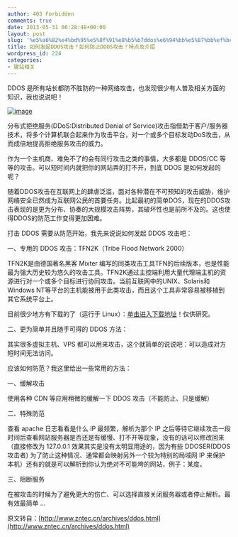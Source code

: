 ```yaml
---
author: 403 Forbidden
comments: true
date: 2013-05-31 06:28:48+00:00
layout: post
slug: '%e5%a6%82%e4%bd%95%e5%8f%91%e8%b5%b7ddos%e6%94%bb%e5%87%bb%ef%bc%9f%e5%a6%82%e4%bd%95%e9%98%b2%e6%ad%a2ddos%e6%94%bb%e5%87%bb%ef%bc%9f%e7%89%b9%e7%82%b9%e5%8f%8a%e4%bb%8b%e7%bb%8d'
title: 如何发起DDOS攻击？如何防止DDOS攻击？特点及介绍
wordpress_id: 224
categories:
- 建站相关
---
```

DDOS 是所有站长都防不胜防的一种网络攻击，也发现很少有人普及相关方面的知识，我也说说吧！

[![image](http://bcs.duapp.com/sxbdotpw/20130530153636527.jpg)](http://bcs.duapp.com/sxbdotpw/20130530153636527.jpg)



分布式拒绝服务(DDoS:Distributed Denial of Service)攻击指借助于客户/服务器技术，将多个计算机联合起来作为攻击平台，对一个或多个目标发动DoS攻击，从而成倍地提高拒绝服务攻击的威力。

作为一个主机商、难免不了的会有同行攻击之类的事情，大多都是 DDOS/CC 等等的攻击。可以短时间内就把你的网站弄的打不开，到底 DDOS 是如何发起的呢？

随着DDOS攻击在互联网上的肆虐泛滥，面对各种潜在不可预知的攻击威胁，维护网络安全已然成为互联网公民的首要任务。比起最初的简单DOS，现在的DDOS攻击表现的是更为分布、协奏的大规模攻击阵势，其破坏性也是前所不及的。这也使得DDOS的防范工作变得更加困难。

打击 DDOS 需要从防范开始，我先来说说如何发起 DDOS 攻击吧：

一、专用的 DDOS 攻击：TFN2K（Tribe Flood Network 2000）

TFN2K是由德国著名黑客 Mixter 编写的同类攻击工具TFN的后续版本，也是性能最为强大历史较为悠久的攻击工具。TFN2K通过主控端利用大量代理端主机的资源进行对一个或多个目标进行协同攻击。当前互联网中的UNIX、Solaris和Windows NT等平台的主机能被用于此类攻击，而且这个工具非常容易被移植到其它系统平台上。

目前很少地方有下载的了（运行于 Linux）：[单击进入下载地址](http://pan.baidu.com/share/link?shareid=548258&uk=3725396711)！仅供研究。

二、更为简单并且随手可得的 DDOS 方法：

其实很多虚拟主机、VPS 都可以用来攻击，这个就简单的说说吧：可以造成对方短时间无法访问。

应该如何防范？我这里给出一些常用的方法：

一、缓解攻击

使用各种 CDN 等应用稍微的缓解一下 DDOS 攻击（不能防止、只是缓解）

二、特殊防范

查看 apache 日志看看是什么 IP 最频繁，解析为那个 IP 之后等待它继续攻击一段时间后查看网站服务器是否还是有缓慢、打不开等现象，没有的话可以修改回来（直接修改为 127.0.0.1 效果其实是没有太明显用途的，因为有些 DDOSER(DDOS攻击者) 为了防止这种情况、通常都会映射另外一个较为特别的局域网 IP 来保护本机）还有的就是可以解析到你认为绝对不可能垮的网站，例子：某度。

三、阻断服务

在被攻击的时候为了避免更大的伤亡、可以选择直接关闭服务器或者停止解析。最有效最简单 …

原文转自：[http://www.zntec.cn/archives/ddos.html](http://www.zntec.cn/archives/ddos.html)
